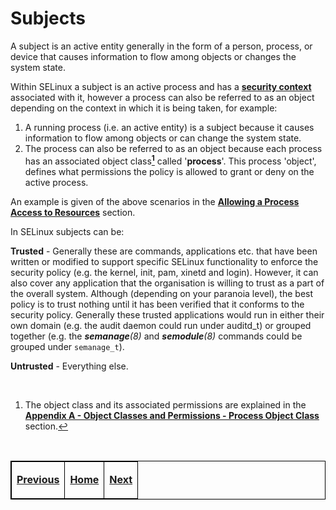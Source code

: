 # Subjects

A subject is an active entity generally in the form of a person,
process, or device that causes information to flow among objects or
changes the system state.

Within SELinux a subject is an active process and has a
[**security context**](security_context.md#security-context) associated with
it, however a process can also be referred to as an object depending on the
context in which it is being taken, for example:

1.  A running process (i.e. an active entity) is a subject because it
    causes information to flow among objects or can change the system
    state.
2.  The process can also be referred to as an object because each
    process has an associated object class<a href="#fns1" class="footnote-ref" id="fnsub1"><strong><sup>1</sup></strong></a>
    called '**process**'. This process 'object', defines what permissions the
    policy is allowed to grant or deny on the active process.

An example is given of the above scenarios in the
[**Allowing a Process Access to Resources**](objects.md#allowing-a-process-access-to-resources)
section.

In SELinux subjects can be:

**Trusted** - Generally these are commands, applications etc. that have
been written or modified to support specific SELinux functionality to
enforce the security policy (e.g. the kernel, init, pam, xinetd and
login). However, it can also cover any application that the organisation
is willing to trust as a part of the overall system. Although (depending
on your paranoia level), the best policy is to trust nothing until it
has been verified that it conforms to the security policy. Generally
these trusted applications would run in either their own domain (e.g.
the audit daemon could run under auditd\_t) or grouped together (e.g.
the ***semanage**(8)* and ***semodule**(8)* commands could be grouped
under `semanage_t`).

**Untrusted** - Everything else.

<br>

<section class="footnotes">
<ol>
<li id="fns1"><p>The object class and its associated permissions are explained in the <strong><a href="object_classes_permissions.md#process-object-class"> Appendix A - Object Classes and Permissions - Process Object Class</a></strong> section.<a href="#fnsub1" class="footnote-back">↩</a></p></li>
</ol>
</section>


<br>

<!-- Cut Here -->

<table>
<tbody>
<td><center>
<p><a href="security_context.md#security-context" title="Security Context"> <strong>Previous</strong></a></p>
</center></td>
<td><center>
<p><a href="README.md#the-selinux-notebook" title="The SELinux Notebook"> <strong>Home</strong></a></p>
</center></td>
<td><center>
<p><a href="objects.md#objects" title="Objects"> <strong>Next</strong></a></p>
</center></td>
</tbody>
</table>

<head>
    <style>table { border-collapse: collapse; }
    table, td, th { border: 1px solid black; }
    </style>
</head>
